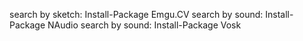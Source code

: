 search by sketch: Install-Package Emgu.CV
search by sound: Install-Package NAudio
search by sound: Install-Package Vosk